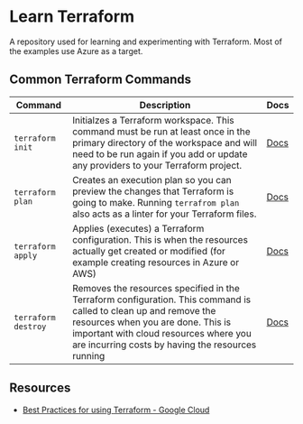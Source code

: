 # Learn Terraform

A repository used for learning and experimenting with Terraform.  Most of the examples use Azure as a target.



## Common Terraform Commands

| Command             | Description | Docs |
|---------------------|-------------|------|
| `terraform init`    | Initialzes a Terraform workspace.  This command must be run at least once in the primary directory of the workspace and will need to be run again if you add or update any providers to your Terraform project. | [Docs](https://developer.hashicorp.com/terraform/cli/commands/init) |
| `terraform plan`    | Creates an execution plan so you can preview the changes that Terraform is going to make.  Running `terrafrom plan` also acts as a linter for your Terraform files. | [Docs](https://developer.hashicorp.com/terraform/cli/commands/plan) |
| `terraform apply`   | Applies (executes) a Terraform configuration.  This is when the resources actually get created or modified (for example creating resources in Azure or AWS) | [Docs](https://developer.hashicorp.com/terraform/cli/commands/apply) |
| `terraform destroy` | Removes the resources specified in the Terraform configuration.  This command is called to clean up and remove the resources when you are done.  This is important with cloud resources where you are incurring costs by having the resources running | [Docs](https://developer.hashicorp.com/terraform/cli/commands/destroy) |





## Resources

- [Best Practices for using Terraform - Google Cloud](https://cloud.google.com/docs/terraform/best-practices-for-terraform)